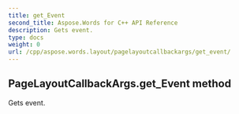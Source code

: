```yaml
---
title: get_Event
second_title: Aspose.Words for C++ API Reference
description: Gets event. 
type: docs
weight: 0
url: /cpp/aspose.words.layout/pagelayoutcallbackargs/get_event/
---
```

## PageLayoutCallbackArgs.get_Event method


Gets event.

